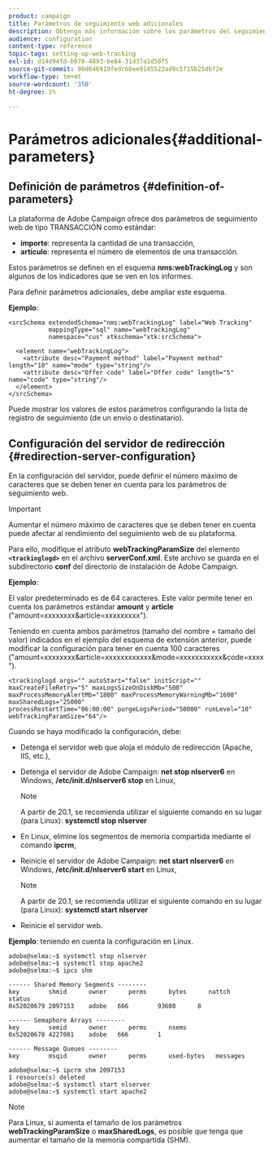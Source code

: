 ```yaml
---
product: campaign
title: Parámetros de seguimiento web adicionales
description: Obtenga más información sobre los parámetros del seguimiento web
audience: configuration
content-type: reference
topic-tags: setting-up-web-tracking
exl-id: d14d94fd-b078-4893-be84-31d37a1d50f5
source-git-commit: 98d646919fedc66ee9145522ad0c5f15b25dbf2e
workflow-type: tm+mt
source-wordcount: '350'
ht-degree: 1%

---
```


# Parámetros adicionales{#additional-parameters}

## Definición de parámetros {#definition-of-parameters}

La plataforma de Adobe Campaign ofrece dos parámetros de seguimiento web de tipo TRANSACCIÓN como estándar:

* **importe**: representa la cantidad de una transacción,
* **artículo**: representa el número de elementos de una transacción.

Estos parámetros se definen en el esquema **nms:webTrackingLog** y son algunos de los indicadores que se ven en los informes.

Para definir parámetros adicionales, debe ampliar este esquema.

**Ejemplo**:

```
<srcSchema extendedSchema="nms:webTrackingLog" label="Web Tracking"
           mappingType="sql" name="webTrackingLog" 
           namespace="cus" xtkschema="xtk:srcSchema">

  <element name="webTrackingLog">
    <attribute desc="Payment method" label="Payment method" length="10" name="mode" type="string"/>
    <attribute desc="Offer code" label="Offer code" length="5" name="code" type="string"/>
  </element>
</srcSchema>
```

Puede mostrar los valores de estos parámetros configurando la lista de registro de seguimiento (de un envío o destinatario).

## Configuración del servidor de redirección {#redirection-server-configuration}

En la configuración del servidor, puede definir el número máximo de caracteres que se deben tener en cuenta para los parámetros de seguimiento web.

>[!IMPORTANT]
>
>Aumentar el número máximo de caracteres que se deben tener en cuenta puede afectar al rendimiento del seguimiento web de su plataforma.

Para ello, modifique el atributo **webTrackingParamSize** del elemento **`<trackinglogd>`** en el archivo **serverConf.xml**. Este archivo se guarda en el subdirectorio **conf** del directorio de instalación de Adobe Campaign.

**Ejemplo**:

El valor predeterminado es de 64 caracteres. Este valor permite tener en cuenta los parámetros estándar **amount** y **article** (&quot;amount=xxxxxxxx&amp;article=xxxxxxxxx&quot;).

Teniendo en cuenta ambos parámetros (tamaño del nombre + tamaño del valor) indicados en el ejemplo del esquema de extensión anterior, puede modificar la configuración para tener en cuenta 100 caracteres (&quot;amount=xxxxxxxx&amp;article=xxxxxxxxxxxx&amp;mode=xxxxxxxxxxx&amp;code=xxxx&quot;).

```
<trackinglogd args="" autoStart="false" initScript="" maxCreateFileRetry="5" maxLogsSizeOnDiskMb="500"
maxProcessMemoryAlertMb="1800" maxProcessMemoryWarningMb="1600" maxSharedLogs="25000"
processRestartTime="06:00:00" purgeLogsPeriod="50000" runLevel="10"
webTrackingParamSize="64"/>
```

Cuando se haya modificado la configuración, debe:

* Detenga el servidor web que aloja el módulo de redirección (Apache, IIS, etc.),
* Detenga el servidor de Adobe Campaign: **net stop nlserver6** en Windows, **/etc/init.d/nlserver6 stop** en Linux,

   >[!NOTE]
   >
   >A partir de 20.1, se recomienda utilizar el siguiente comando en su lugar (para Linux): **systemctl stop nlserver**

* En Linux, elimine los segmentos de memoria compartida mediante el comando **ipcrm**,
* Reinicie el servidor de Adobe Campaign: **net start nlserver6** en Windows, **/etc/init.d/nlserver6 start** en Linux,

   >[!NOTE]
   >
   >A partir de 20.1, se recomienda utilizar el siguiente comando en su lugar (para Linux): **systemctl start nlserver**

* Reinicie el servidor web.

**Ejemplo**: teniendo en cuenta la configuración en Linux.

```
adobe@selma:~$ systemctl stop nlserver
adobe@selma:~$ systemctl stop apache2
adobe@selma:~$ ipcs shm

------ Shared Memory Segments --------
key        shmid      owner      perms      bytes      nattch     status      
0x52020679 2097153    adobe   666        93608      8                       

------ Semaphore Arrays --------
key        semid      owner      perms      nsems     
0x52020678 4227081    adobe   666        1         

------ Message Queues --------
key        msqid      owner      perms      used-bytes   messages    

adobe@selma:~$ ipcrm shm 2097153                             
1 resource(s) deleted
adobe@selma:~$ systemctl start nlserver
adobe@selma:~$ systemctl start apache2
```

>[!NOTE]
>
>Para Linux, si aumenta el tamaño de los parámetros **webTrackingParamSize** o **maxSharedLogs**, es posible que tenga que aumentar el tamaño de la memoria compartida (SHM).
